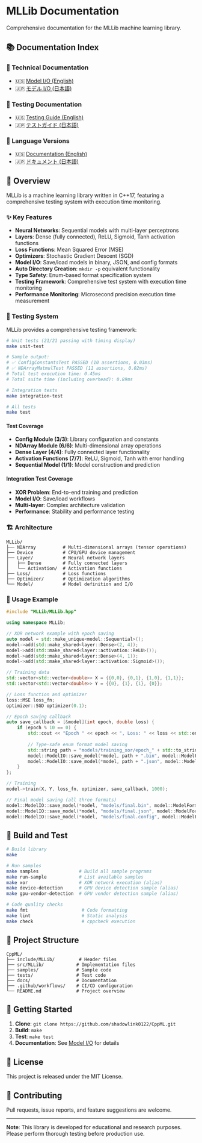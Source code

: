 # MLLib Documentation

Comprehensive documentation for the MLLib machine learning library.

## 📚 Documentation Index

### 🔧 Technical Documentation
- 🇺🇸 [Model I/O (English)](MODEL_IO_en.md)
- 🇯🇵 [モデル I/O (日本語)](MODEL_IO_ja.md)

### 🧪 Testing Documentation
- 🇺🇸 [Testing Guide (English)](TESTING_en.md)
- 🇯🇵 [テストガイド (日本語)](TESTING_ja.md)

### 📖 Language Versions
- 🇺🇸 [Documentation (English)](README_en.md)
- 🇯🇵 [ドキュメント (日本語)](README_ja.md)

## 📖 Overview

MLLib is a machine learning library written in C++17, featuring a comprehensive testing system with execution time monitoring.

### ✨ Key Features

- **Neural Networks**: Sequential models with multi-layer perceptrons
- **Layers**: Dense (fully connected), ReLU, Sigmoid, Tanh activation functions
- **Loss Functions**: Mean Squared Error (MSE)
- **Optimizers**: Stochastic Gradient Descent (SGD)
- **Model I/O**: Save/load models in binary, JSON, and config formats
- **Auto Directory Creation**: `mkdir -p` equivalent functionality
- **Type Safety**: Enum-based format specification system
- **Testing Framework**: Comprehensive test system with execution time monitoring
- **Performance Monitoring**: Microsecond precision execution time measurement

### 🧪 Testing System

MLLib provides a comprehensive testing framework:

```bash
# Unit tests (21/21 passing with timing display)
make unit-test

# Sample output:
# ✅ ConfigConstantsTest PASSED (10 assertions, 0.03ms)
# ✅ NDArrayMatmulTest PASSED (11 assertions, 0.02ms)
# Total test execution time: 0.45ms
# Total suite time (including overhead): 0.89ms

# Integration tests
make integration-test

# All tests
make test
```

#### Test Coverage

- **Config Module (3/3)**: Library configuration and constants
- **NDArray Module (6/6)**: Multi-dimensional array operations
- **Dense Layer (4/4)**: Fully connected layer functionality
- **Activation Functions (7/7)**: ReLU, Sigmoid, Tanh with error handling
- **Sequential Model (1/1)**: Model construction and prediction

#### Integration Test Coverage

- **XOR Problem**: End-to-end training and prediction
- **Model I/O**: Save/load workflows
- **Multi-layer**: Complex architecture validation
- **Performance**: Stability and performance testing

### 🏗️ Architecture

```
MLLib/
├── NDArray          # Multi-dimensional arrays (tensor operations)
├── Device           # CPU/GPU device management
├── Layer/           # Neural network layers
│   ├── Dense        # Fully connected layers
│   └── Activation/  # Activation functions
├── Loss/            # Loss functions
├── Optimizer/       # Optimization algorithms
└── Model/           # Model definition and I/O
```

### 🎯 Usage Example

```cpp
#include "MLLib/MLLib.hpp"

using namespace MLLib;

// XOR network example with epoch saving
auto model = std::make_unique<model::Sequential>();
model->add(std::make_shared<layer::Dense>(2, 4));
model->add(std::make_shared<layer::activation::ReLU>());  
model->add(std::make_shared<layer::Dense>(4, 1));
model->add(std::make_shared<layer::activation::Sigmoid>());

// Training data
std::vector<std::vector<double>> X = {{0,0}, {0,1}, {1,0}, {1,1}};
std::vector<std::vector<double>> Y = {{0}, {1}, {1}, {0}};

// Loss function and optimizer
loss::MSE loss_fn;
optimizer::SGD optimizer(0.1);

// Epoch saving callback
auto save_callback = [&model](int epoch, double loss) {
    if (epoch % 10 == 0) {
        std::cout << "Epoch " << epoch << ", Loss: " << loss << std::endl;
        
        // Type-safe enum format model saving
        std::string path = "models/training_xor/epoch_" + std::to_string(epoch);
        model::ModelIO::save_model(*model, path + ".bin", model::ModelFormat::BINARY);
        model::ModelIO::save_model(*model, path + ".json", model::ModelFormat::JSON);
    }
};

// Training
model->train(X, Y, loss_fn, optimizer, save_callback, 1000);

// Final model saving (all three formats)
model::ModelIO::save_model(*model, "models/final.bin", model::ModelFormat::BINARY);
model::ModelIO::save_model(*model, "models/final.json", model::ModelFormat::JSON);
model::ModelIO::save_model(*model, "models/final.config", model::ModelFormat::CONFIG);
```

## 🔧 Build and Test

```bash
# Build library
make

# Run samples
make samples               # Build all sample programs
make run-sample            # List available samples
make xor                   # XOR network execution (alias)
make device-detection      # GPU device detection sample (alias)
make gpu-vendor-detection  # GPU vendor detection sample (alias)

# Code quality checks
make fmt                    # Code formatting
make lint                   # Static analysis
make check                  # cppcheck execution
```

## 📁 Project Structure

```
CppML/
├── include/MLLib/         # Header files
├── src/MLLib/            # Implementation files
├── samples/              # Sample code
├── tests/                # Test code
├── docs/                 # Documentation
├── .github/workflows/    # CI/CD configuration
└── README.md             # Project overview
```

## 🚀 Getting Started

1. **Clone**: `git clone https://github.com/shadowlink0122/CppML.git`
2. **Build**: `make`
3. **Test**: `make test`
4. **Documentation**: See [Model I/O](MODEL_IO_en.md) for details

## 📝 License

This project is released under the MIT License.

## 🤝 Contributing

Pull requests, issue reports, and feature suggestions are welcome.

---

**Note**: This library is developed for educational and research purposes. Please perform thorough testing before production use.
